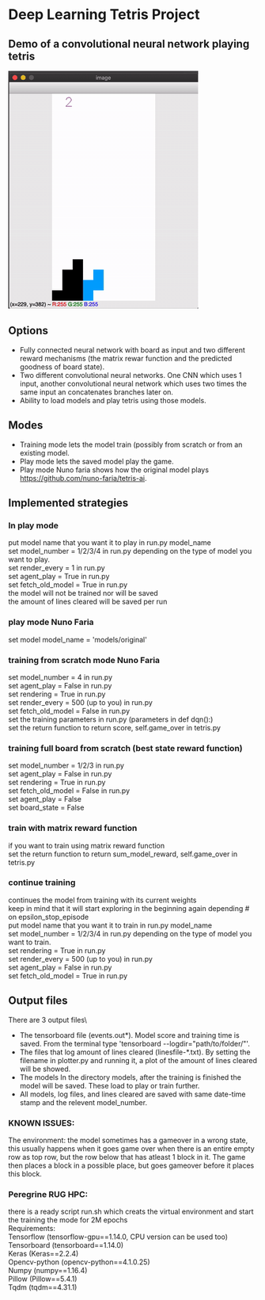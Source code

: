 # Deep Learning Tetris Project

## Demo of a convolutional neural network playing tetris
![Demo - First 10000 points](./demofinal.gif)

## Options
- Fully connected neural network with board as input and two different reward mechanisms (the matrix rewar function and the predicted goodness of board state).
- Two different convolutional neural networks. One CNN which uses 1 input, another convolutional neural network which uses two times the same input an concatenates branches later on.
- Ability to load models and play tetris using those models.
## Modes
- Training mode lets the model train (possibly from scratch or from an existing model.
- Play mode lets the saved model play the game.
- Play mode Nuno faria shows how the original model plays https://github.com/nuno-faria/tetris-ai.

## Implemented strategies
### In play mode
put model name that you want it to play in run.py model_name\
set model_number = 1/2/3/4 in run.py depending on the type of model you want to play.\
set render_every = 1  in run.py\
set agent_play = True in run.py\
set fetch_old_model = True in run.py\
the model will not be trained nor will be saved\
the amount of lines cleared will be saved per run
### play mode Nuno Faria  
set model model_name = 'models/original'
### training from scratch mode Nuno Faria  
set model_number =  4 in run.py\
set agent_play = False in run.py\
set rendering = True in run.py\
set render_every = 500 (up to you)  in run.py\
set fetch_old_model = False in run.py\
set the training parameters in run.py (parameters in def dqn():)\
set the return function to return score, self.game_over in tetris.py
### training full board from scratch (best state reward function)
set model_number =  1/2/3 in run.py\
set agent_play = False in run.py\
set rendering = True in run.py\
set fetch_old_model = False in run.py\
set agent_play = False\
set board_state = False
### train with matrix reward function
if you want to train using matrix reward function\
set the return function to return sum_model_reward, self.game_over in tetris.py
### continue training 
continues the model from training with its current weights\
keep in mind that it will start exploring in the beginning again depending # on epsilon_stop_episode\
put model name that you want it to train in run.py model_name\
set model_number = 1/2/3/4 in run.py depending on the type of model you want to train.\
set rendering = True in run.py\
set render_every = 500 (up to you)  in run.py\
set agent_play = False in run.py\
set fetch_old_model = True in run.py
## Output files
There are 3 output files\
- The tensorboard file (events.out&ast;). Model score and training time is saved.
From the terminal type 'tensorboard --logdir="path/to/folder/"'.
- The files that log amount of lines cleared (linesfile-&ast;.txt). By setting the filename in plotter.py and running it, a plot of the amount of lines cleared will be showed.
- The models In the directory models, after the training is finished the model will be saved. These load to play or train further.
- All models, log files, and lines cleared are saved with same date-time stamp and the relevent model_number. 
### KNOWN ISSUES:
The environment: the model sometimes has a gameover in a wrong state, this usually happens when it goes game over when there is an entire empty row as top row, but the row below that has atleast 1 block in it. The game then places a block in a possible place, but goes gameover before it places this block.

### Peregrine RUG HPC:
there is a ready script run.sh which creats the virtual environment and start the training the mode for 2M epochs\
Requirements:\
Tensorflow (tensorflow-gpu==1.14.0, CPU version can be used too)\
Tensorboard (tensorboard==1.14.0)\
Keras (Keras==2.2.4)\
Opencv-python (opencv-python==4.1.0.25)\
Numpy (numpy==1.16.4)\
Pillow (Pillow==5.4.1)\
Tqdm (tqdm==4.31.1)
